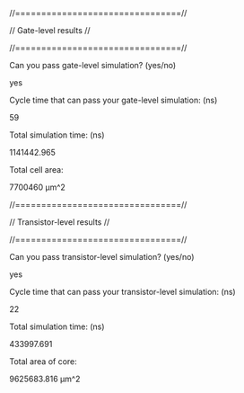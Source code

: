 //================================//  

//       Gate-level results       //  

//================================//  

Can you pass gate-level simulation? (yes/no)  

yes  

Cycle time that can pass your gate-level simulation: (ns)  

59  

Total simulation time: (ns)  

1141442.965  

Total cell area:   

7700460 μm^2  

//================================//  

//    Transistor-level results    //  

//================================//  

Can you pass transistor-level simulation? (yes/no)  

yes  

Cycle time that can pass your transistor-level simulation: (ns)  

22  

Total simulation time: (ns)  

433997.691  

Total area of core:   

9625683.816 μm^2  

